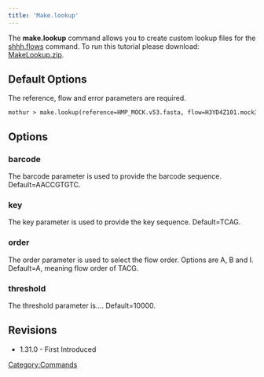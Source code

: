 ```yaml
---
title: 'Make.lookup'
---
```

The **make.lookup** command allows you to create custom lookup files for the
[shhh.flows](shhh.flows) command. To run this tutorial please
download: [ MakeLookup.zip](Media:MakeLookup.zip).

## Default Options

The reference, flow and error parameters are required.

    mothur > make.lookup(reference=HMP_MOCK.v53.fasta, flow=H3YD4Z101.mock3.flow_450.flow, error=H3YD4Z101.mock3.flow_450.error.summary

## Options

### barcode

The barcode parameter is used to provide the barcode sequence.
Default=AACCGTGTC.

### key

The key parameter is used to provide the key sequence. Default=TCAG.

### order

The order parameter is used to select the flow order. Options are A, B
and I. Default=A, meaning flow order of TACG.

### threshold

The threshold parameter is\.... Default=10000.

## Revisions

-   1.31.0 - First Introduced

[Category:Commands](Category:Commands)
